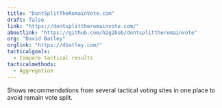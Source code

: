 ```yaml
---
title: "DontSplitTheRemainVote.com"
draft: false
link: "https://dontsplittheremainvote.com/"
aboutlink: "https://github.com/h2g2bob/dontsplittheremainvote"
org: "David Batley"
orglink: "https://dbatley.com/"
tacticalgoals:
  - Compare tactical results
tacticalmethods:
  - Aggregation
---
```


Shows recommendations from several tactical voting sites in one place to avoid remain vote split.

<!--more-->
